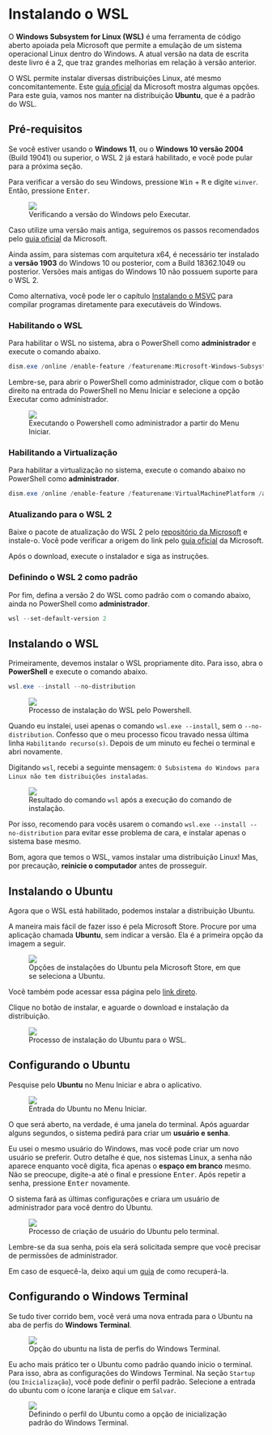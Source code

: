 # Instalando o WSL

O **Windows Subsystem for Linux (WSL)** é uma ferramenta de código aberto apoiada pela Microsoft que permite a emulação de um sistema operacional Linux dentro do Windows.
A atual versão na data de escrita deste livro é a 2, que traz grandes melhorias em relação à versão anterior.

O WSL permite instalar diversas distribuições Linux, até mesmo concomitantemente.
Este [guia oficial](https://learn.microsoft.com/en-us/windows/wsl/install-manual#step-6---install-your-linux-distribution-of-choice) da Microsoft mostra algumas opções.
Para este guia, vamos nos manter na distribuição **Ubuntu**, que é a padrão do WSL.

## Pré-requisitos

Se você estiver usando o **Windows 11**, ou o **Windows 10 versão 2004** (Build 19041) ou superior, o WSL 2 já estará habilitado, e você pode pular para a próxima seção.

<div class="warning">
  <p>
    Para verificar a versão do seu Windows, pressione <kbd>Win</kbd> + <kbd>R</kbd> e digite <code>winver</code>. Então, pressione <kbd>Enter</kbd>.
  </p>
  <figure>
    <img src="./check_version.png" />
    <figcaption>Verificando a versão do Windows pelo Executar.</figcaption>
  </figure>
</div>

Caso utilize uma versão mais antiga, seguiremos os passos recomendados pelo [guia oficial](https://learn.microsoft.com/en-us/windows/wsl/install-manual#step-1---enable-the-windows-subsystem-for-linux) da Microsoft.

Ainda assim, para sistemas com arquitetura x64, é necessário ter instalado a **versão 1903** do Windows 10 ou posterior, com a Build 18362.1049 ou posterior.
Versões mais antigas do Windows 10 não possuem suporte para o WSL 2.

Como alternativa, você pode ler o capítulo [Instalando o MSVC](/src/chapters/installing_msvc/index.md) para compilar programas diretamente para executáveis do Windows.

<!-- TODO: Atualizar link para o capítulo -->

### Habilitando o WSL

Para habilitar o WSL no sistema, abra o PowerShell como **administrador** e execute o comando abaixo.

```powershell
dism.exe /online /enable-feature /featurename:Microsoft-Windows-Subsystem-Linux /all /norestart
```

<div class="warning">
  <p>
    Lembre-se, para abrir o PowerShell como administrador, clique com o botão direito na entrada do PowerShell no Menu Iniciar e selecione a opção <span class="bold">Executar como administrador</span>.
  </p>
  <figure>
    <img src="./powershell_adm.png" />
    <figcaption>Executando o Powershell como administrador a partir do Menu Iniciar.</figcaption>
  </figure>
</div>

### Habilitando a Virtualização

Para habilitar a virtualização no sistema, execute o comando abaixo no PowerShell como **administrador**.

```powershell
dism.exe /online /enable-feature /featurename:VirtualMachinePlatform /all /norestart
```

### Atualizando para o WSL 2

Baixe o pacote de atualização do WSL 2 pelo [repositório da Microsoft](https://wslstorestorage.blob.core.windows.net/wslblob/wsl_update_x64.msi) e instale-o.
Você pode verificar a origem do link pelo [guia oficial](https://learn.microsoft.com/en-us/windows/wsl/install-manual#step-4---download-the-linux-kernel-update-package) da Microsoft.

Após o download, execute o instalador e siga as instruções.

### Definindo o WSL 2 como padrão

Por fim, defina a versão 2 do WSL como padrão com o comando abaixo, ainda no PowerShell como **administrador**.

```powershell
wsl --set-default-version 2
```

## Instalando o WSL

Primeiramente, devemos instalar o WSL propriamente dito.
Para isso, abra o **PowerShell** e execute o comando abaixo.

```powershell
wsl.exe --install --no-distribution
```

<figure>
<img src="./installing_wsl.png" />
<figcaption>Processo de instalação do WSL pelo Powershell.</figcaption>
</figure>

Quando eu instalei, usei apenas o comando `wsl.exe --install`, sem o `--no-distribution`.
Confesso que o meu processo ficou travado nessa última linha `Habilitando recurso(s)`.
Depois de um minuto eu fechei o terminal e abri novamente.

Digitando `wsl`, recebi a seguinte mensagem: `O Subsistema do Windows para Linux não tem distribuições instaladas`.

<figure>
<img src="./error_no_distro.png" />
<figcaption>Resultado do comando <code>wsl</code> após a execução do comando de instalação.</figcaption>
</figure>

Por isso, recomendo para vocês usarem o comando `wsl.exe --install --no-distribution` para evitar esse problema de cara, e instalar apenas o sistema base mesmo.

Bom, agora que temos o WSL, vamos instalar uma distribuição Linux!
Mas, por precaução, **reinicie o computador** antes de prosseguir.

## Instalando o Ubuntu

Agora que o WSL está habilitado, podemos instalar a distribuição Ubuntu.

A maneira mais fácil de fazer isso é pela Microsoft Store.
Procure por uma aplicação chamada **Ubuntu**, sem indicar a versão.
Ela é a primeira opção da imagem a seguir.

<figure>
<img src="./ubuntu_options.png" />
<figcaption>Opções de instalações do Ubuntu pela Microsoft Store, em que se seleciona a Ubuntu.</figcaption>
</figure>

Você também pode acessar essa página pelo [link direto](https://www.microsoft.com/store/productId/9PDXGNCFSCZV?ocid=pdpshare).

Clique no botão de instalar, e aguarde o download e instalação da distribuição.

<figure>
<img src="./installing_ubuntu.png" />
<figcaption>Processo de instalação do Ubuntu para o WSL.</figcaption>
</figure>

## Configurando o Ubuntu

Pesquise pelo **Ubuntu** no Menu Iniciar e abra o aplicativo.

<figure>
<img src="./ubuntu_start_menu.png" />
<figcaption>Entrada do Ubuntu no Menu Iniciar.</figcaption>
</figure>

O que será aberto, na verdade, é uma janela do terminal.
Após aguardar alguns segundos, o sistema pedirá para criar um **usuário e senha**.

Eu usei o mesmo usuário do Windows, mas você pode criar um novo usuário se preferir.
Outro detalhe é que, nos sistemas Linux, a senha não aparece enquanto você digita, fica apenas o **espaço em branco** mesmo. Não se preocupe, digite-a até o final e pressione <kbd>Enter</kbd>.
Após repetir a senha, pressione <kbd>Enter</kbd> novamente.

O sistema fará as últimas configurações e criara um usuário de administrador para você dentro do Ubuntu.

<figure>
<img src="./user_creation.png" />
<figcaption>Processo de criação de usuário do Ubuntu pelo terminal.</figcaption>
</figure>

Lembre-se da sua senha, pois ela será solicitada sempre que você precisar de permissões de administrador.

Em caso de esquecê-la, deixo aqui um [guia](https://www.howtogeek.com/devops/how-to-reset-your-forgotten-linux-password-in-wsl/) de como recuperá-la.

## Configurando o Windows Terminal

Se tudo tiver corrido bem, você verá uma nova entrada para o Ubuntu na aba de perfis do **Windows Terminal**.

<figure>
<img src="./ubuntu_profile.png" />
<figcaption>Opção do ubuntu na lista de perfis do Windows Terminal.</figcaption>
</figure>

Eu acho mais prático ter o Ubuntu como padrão quando inicio o terminal.
Para isso, abra as configurações do Windows Terminal.
Na seção `Startup` (ou `Inicialização`), você pode definir o perfil padrão.
Selecione a entrada do ubuntu com o ícone laranja e clique em `Salvar`.

<figure>
<img src="./ubuntu_default.png" />
<figcaption>Definindo o perfil do Ubuntu como a opção de inicialização padrão do Windows Terminal.</figcaption>
</figure>
